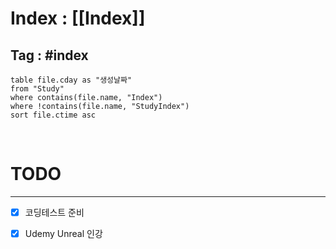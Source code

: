 # Index : [[Index]]
## Tag : #index 

```dataview
table file.cday as "생성날짜"
from "Study"
where contains(file.name, "Index")
where !contains(file.name, "StudyIndex")
sort file.ctime asc
```
   
   
# TODO
---
- [x] 코딩테스트 준비
- [x] Udemy Unreal 인강

